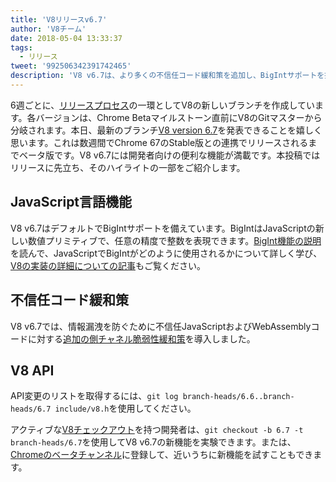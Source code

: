 ```yaml
---
title: 'V8リリースv6.7'
author: 'V8チーム'
date: 2018-05-04 13:33:37
tags:
  - リリース
tweet: '992506342391742465'
description: 'V8 v6.7は、より多くの不信任コード緩和策を追加し、BigIntサポートを提供します。'
---
```

6週ごとに、[リリースプロセス](/docs/release-process)の一環としてV8の新しいブランチを作成しています。各バージョンは、Chrome Betaマイルストーン直前にV8のGitマスターから分岐されます。本日、最新のブランチ[V8 version 6.7](https://chromium.googlesource.com/v8/v8.git/+log/branch-heads/6.7)を発表できることを嬉しく思います。これは数週間でChrome 67のStable版との連携でリリースされるまでベータ版です。V8 v6.7には開発者向けの便利な機能が満載です。本投稿ではリリースに先立ち、そのハイライトの一部をご紹介します。

<!--truncate-->
## JavaScript言語機能

V8 v6.7はデフォルトでBigIntサポートを備えています。BigIntはJavaScriptの新しい数値プリミティブで、任意の精度で整数を表現できます。[BigInt機能の説明](/features/bigint)を読んで、JavaScriptでBigIntがどのように使用されるかについて詳しく学び、[V8の実装の詳細についての記事](/blog/bigint)もご覧ください。

## 不信任コード緩和策

V8 v6.7では、情報漏洩を防ぐために不信任JavaScriptおよびWebAssemblyコードに対する[追加の側チャネル脆弱性緩和策](/docs/untrusted-code-mitigations)を導入しました。

## V8 API

API変更のリストを取得するには、`git log branch-heads/6.6..branch-heads/6.7 include/v8.h`を使用してください。

アクティブな[V8チェックアウト](/docs/source-code#using-git)を持つ開発者は、`git checkout -b 6.7 -t branch-heads/6.7`を使用してV8 v6.7の新機能を実験できます。または、[Chromeのベータチャンネル](https://www.google.com/chrome/browser/beta.html)に登録して、近いうちに新機能を試すこともできます。
